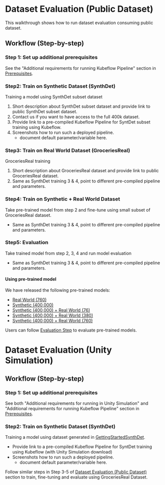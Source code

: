 # Dataset Evaluation (Public Dataset)

This walkthrough shows how to run dataset evaluation consuming public dataset.

## Workflow (Step-by-step)

### Step 1: Set up additional prerequisites

See the "Additional requirements for running Kubeflow Pipeline" section in [Prerequisites](Prerequisites.md).

### Step2: Train on Synthetic Dataset (SynthDet)

Training a model using SynthDet subset dataset

1. Short description about SynthDet subset dataset and provide link to public SynthDet subset dataset.
2. Contact us if you want to have access to the full 400k dataset.
3. Provide link to a pre-compiled Kubeflow Pipeline for SyntDet subset training using Kubeflow.
4. Screenshots how to run such a deployed pipeline.
    - document default parameter/variable here.

### Step3: Train on Real World Dataset (GroceriesReal)

GroceriesReal training

1. Short description about GroceriesReal dataset and provide link to public GroceriesReal dataset.
2. Same as SynthDet training 3 & 4, point to different pre-compiled pipeline and parameters.


### Step4: Train on Synthetic + Real World Dataset

Take pre-trained model from step 2 and fine-tune using small subset of GroceriesReal dataset.

- Same as SynthDet training 3 & 4, point to different pre-compiled pipeline and parameters.

### Step5: Evaluation

Take trained model from step 2, 3, 4 and run model evaluation

- Same as SynthDet training 3 & 4, point to different pre-compiled pipeline and parameters.

#### Using pre-trained model

<!-- This section should align with blog post Table1 -->

We have released the following pre-trained models:

- [Real World (760)](http://url)
- [Synthetic (400,000)](http://url)
- [Synthetic (400,000) + Real World (76)](http://url)
- [Synthetic (400,000) + Real World (380)](http://url)
- [Synthetic (400,000) + Real World (760)](http://url)

Users can follow [Evaluation Step](#step5-evaluation) to evaluate pre-trained models.

# Dataset Evaluation (Unity Simulation)

## Workflow (Step-by-step)

### Step 1: Set up additional prerequisites

See both "Additional requirements for running in Unity Simulation" and "Additional requirements for running Kubeflow Pipeline" section in [Prerequisites](Prerequisites.md).

### Step2: Train on Synthetic Dataset (SynthDet)

Training a model using dataset generated in [GettingStartedSynthDet](GettingStartedSynthDet.md).

- Provide link to a pre-compiled Kubeflow Pipeline for SyntDet training using Kubeflow (with Unity Simulation download)
- Screenshots how to run such a deployed pipeline.
    - document default parameter/variable here.

Follow similar steps in Step 3-5 of [Dataset Evaluation (Public Dataset)](#dataset-evaluation-public-dataset) section to train, fine-tuning and evaluate using GroceriesReal Dataset.
